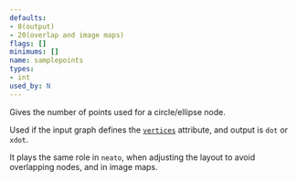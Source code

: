 ```yaml
---
defaults:
- 8(output)
- 20(overlap and image maps)
flags: []
minimums: []
name: samplepoints
types:
- int
used_by: N
---
```

Gives the number of points used for a circle/ellipse node.

Used if the input graph defines the [`vertices`](#d:vertices) attribute, and
output is `dot` or `xdot`.

It plays the same role in `neato`, when adjusting the layout to avoid
overlapping nodes, and in image maps.

